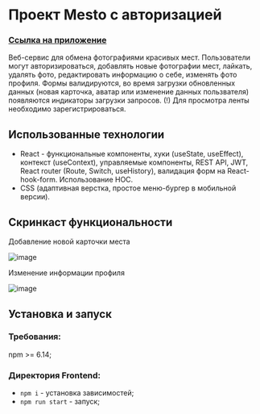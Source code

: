 # Проект Mesto с авторизацией

### [Ссылка на приложение](https://nika414.github.io/react-mesto-auth)
Веб-сервис для обмена фотографиями красивых мест. 
Пользователи могут авторизироваться, добавлять новые фотографии мест, лайкать, удалять фото, редактировать информацию о себе, изменять фото профиля. Формы валидируются, во время загрузки обновленных данных (новая карточка, аватар или изменение данных пользвателя) появляются индикаторы загрузки запросов.
(!) Для просмотра ленты необходимо зарегистрироваться.

## Использованные технологии
* React - функциональные компоненты, хуки (useState, useEffect), контекст (useContext), управляемые компоненты, REST API, JWT, React router (Route, Switch, useHistory), валидация форм на React-hook-form. Использование HOC.
* CSS (адаптивная верстка, простое меню-бургер в мобильной версии).

## Скринкаст функциональности

Добавление новой карточки места

![image](https://github.com/Nika414/mesto/blob/main/Preview_new%20place.gif)

Изменение информации профиля

![image](https://github.com/Nika414/mesto/blob/main/Preview_edit%20profile.gif)

## Установка и запуск
### Требования:

npm >= 6.14;

### Директория Frontend:
* `npm i` - установка зависимостей;
* `npm run start` - запуск;
